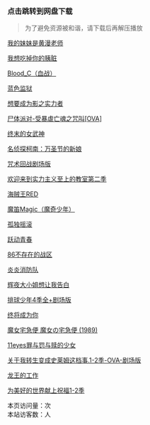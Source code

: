 ### 点击跳转到网盘下载

>为了避免资源被和谐，请下载后再解压播放

[我的妹妹是黄漫老师](https://pan.baidu.com/s/1Ju3rQhGivycO5ZVLslrt4w?pwd=77n7)

[我想吃掉你的胰脏](https://pan.baidu.com/s/1ZukdaZPkKhe3gXPE2csMPg?pwd=f3ek)

[Blood_C（血战）](https://pan.baidu.com/s/1cwOqgRjn7mpHo9VEE7nSmw?pwd=bhg3)

[蓝色监狱](https://pan.baidu.com/s/1LrJkRDcR7MfC8P13T7E41A?pwd=aafp)

[想要成为影之实力者](https://pan.baidu.com/s/1hW2dtPKXA09WRjSV69O_kA?pwd=rbg4)

[尸体派对-受暴虐亡魂之咒叫[OVA]](https://pan.baidu.com/s/1-J-SrjOLBQBVxyDM7-9MEQ?pwd=4dux)

[终末的女武神](https://pan.baidu.com/s/15yRC621PrKswrIqms56B-w?pwd=zcsf)

[名侦探柯南：万圣节的新娘](https://pan.baidu.com/s/15TeZF7eUcoTfxTXgSIm_6Q?2j0s)

[咒术回战剧场版](https://pan.baidu.com/s/1b5UUDDjuCoVKOQ5O9Z9jJg?4w23)

[欢迎来到实力主义至上的教室第二季](https://pan.baidu.com/s/1aZHqiPCqfrjk4_0uqZdaew?01h9)

[海贼王RED](https://tuoma.bec.today/item?id=0cIYeAan5L8oOVPA4oCQ_)

[魔笛Magic（魔奇少年）](https://tuoma.bec.today/item?id=pyRy9xhx0bFtbSXF9SqQ3)

[孤独摇滚](https://tuoma.bec.today/item?id=6K_S_vg3PxKynTyUIINtR)

[跃动青春](https://tuoma.bec.today/item?id=EA3I7NzuqkUzh9YLfKEkB)

[86不存在的战区](https://tuoma.bec.today/item?id=reqQccwjz_Uce_owzMj_B)

[炎炎消防队](https://tuoma.bec.today/item?id=7BYOujBCxuKI0uNR75mc0)

[辉夜大小姐想让我告白](https://tuoma.bec.today/item?id=KXMBxVxDpZzyQgY94S1MV)

[排球少年4季全+剧场版](https://tuoma.bec.today/item?id=UQQtgy44ooqkbygWN3TYg)

[终将成为你](https://tuoma.bec.today/item?id=XfgNnFcF6yokL5HqahZjA)

[魔女宅急便 魔女の宅急便 (1989)](https://tuoma.bec.today/item?id=1h4gaR5DuvNxf1i72wu1x)

[11eyes罪与罚与赎的少女](https://tuoma.bec.today/item?id=zvNLxnIYBcSSzqrdchZf8)

[关于我转生变成史莱姆这档事.1-2季-OVA-剧场版](https://tuoma.bec.today/item?id=IILg8BTfI6dBeP1D7r2Mp)

[龙王的工作](https://tuoma.bec.today/item?id=JPccAl3OtdLIffU9iVGUR)

[为美好的世界献上祝福1-2季](https://tuoma.bec.today/item?id=OUccQqk25-gi5Lw0MRjnD)


<style>[id*=busuanzi] { display: initial !important }</style>
<script async src="//busuanzi.ibruce.info/busuanzi/2.3/busuanzi.pure.mini.js"></script>

<span id="busuanzi_container_page_pv">
  本页访问量：<span id="busuanzi_value_page_pv"></span>次
</span>
<br/>
<span id="busuanzi_container_site_uv">
  本站访客数：<span id="busuanzi_value_site_uv"></span>人
</span>